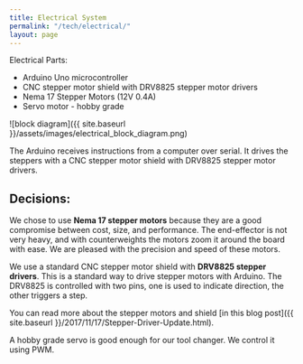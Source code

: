 ```yaml
---
title: Electrical System
permalink: "/tech/electrical/"
layout: page
---
```


Electrical Parts:
* Arduino Uno microcontroller
* CNC stepper motor shield with DRV8825 stepper motor drivers
* Nema 17 Stepper Motors (12V 0.4A)
* Servo motor - hobby grade

![block diagram]({{ site.baseurl }}/assets/images/electrical_block_diagram.png)

The Arduino receives instructions from a computer over serial.
It drives the steppers with a CNC stepper motor shield with DRV8825 stepper motor drivers.


## Decisions:
We chose to use **Nema 17 stepper motors** because they are a good compromise between cost, size, and performance. The end-effector is not very heavy, and with counterweights the motors zoom it around the board with ease. We are pleased with the precision and speed of these motors.

We use a standard CNC stepper motor shield with **DRV8825 stepper drivers**. This is a standard way to drive stepper motors with Arduino. The DRV8825 is controlled with two pins, one is used to indicate direction, the other triggers a step.

You can read more about the stepper motors and shield [in this blog post]({{ site.baseurl }}/2017/11/17/Stepper-Driver-Update.html).

A hobby grade servo is good enough for our tool changer. We control it using PWM.
